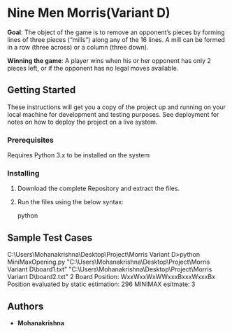 # Nine Men Morris(Variant D)

**Goal**: The object of the game is to remove an opponent’s pieces by forming lines of three pieces (“mills”) along any of the 16 lines. A mill can be formed in a row (three across) or a column (three down).

**Winning the game**: A player wins when his or her opponent has only 2 pieces left, or if the opponent has no legal moves available.

## Getting Started

These instructions will get you a copy of the project up and running on your local machine for development and testing purposes. See deployment for notes on how to deploy the project on a live system.

### Prerequisites

Requires Python 3.x to be installed on the system


### Installing

1. Download the complete Repository and extract the files.

2. Run the files using the below syntax:

    python <filename> <input-path> <output-path> <depth>

## Sample Test Cases 

C:\Users\Mohanakrishna\Desktop\Project\Morris Variant D>python MiniMaxOpening.py "C:\Users\Mohanakrishna\Desktop\Project\Morris Variant D\board1.txt" "C:\Users\Mohanakrishna\Desktop\Project\Morris Variant D\board2.txt" 2
Board Position: WxxWxxWxWWxxxBxxxWxxxBx
Position evaluated by static estimation: 296
MINIMAX esitmate: 3


## Authors

* **Mohanakrishna**

